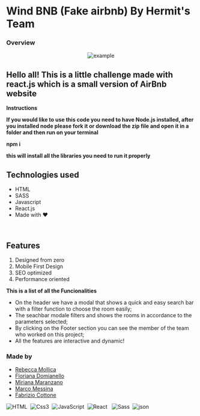 # Wind BNB (Fake airbnb) By Hermit's Team

### Overview

<p align="center">
  <img src="./example.gif" alt="example"/>
</p>

## Hello all! This is a little challenge made with react.js which is a small version of AirBnb website

**Instructions**

**If you would like to use this code you need to have Node.js installed, after you installed node please fork it or download the zip file and open it in a folder and then run on your terminal**

**npm i**

**this will install all the libraries you need to run it properly**

<h2>Technologies used</h2>
  <ul>
    <li>HTML</li>
    <li>SASS</li>
    <li>Javascript</li>
    <li>React.js</li>
    <li>Made with ❤️</li>
  </ul>

  <br>

<h2>Features</h2>
<ol>
  <li>Designed from zero</li>
  <li>Mobile First Design</li>
  <li>SEO optimized</li>
  <li>Performance oriented</li>
</ol>

**This is a list of all the Funcionalities**

- On the header we have a modal that shows a quick and easy search bar with a filter function to choose the room easily;
- The seachbar modale filters and shows the rooms in accordance to the parameters selected; 
- By clicking on the Footer section you can see the member of the team who worked on this project;
- All the features are interactive and dynamic!

<h3>Made by</h3>
<ul>
  <li>
    <a href="https://github.com/rebecca-xm">
      Rebecca Mollica
    </a>
  </li>
  <li>
    <a href="https://github.com/floriana83">
      Floriana Domianello
    </a>
  </li>
  <li>
    <a href="https://github.com/MirMara">
      Miriana Maranzano
    </a>
  </li>
  <li>
    <a href="https://github.com/Voldrak">
      Marco Messina
    </a>
  </li>
  <li>
    <a href="https://github.com/Fablizio">
      Fabrizio Cottone
    </a>
  </li>
</ul>

<img alt="HTML" src="https://img.shields.io/badge/HTML-E34F26?logo=html5&logoColor=white&style=for-the-badge" />&nbsp;
<img alt="Css3" src="https://img.shields.io/badge/CSS3-1572B6?style=for-the-badge&logo=css3&logoColor=white" />&nbsp;
<img alt="JavaScript" src="https://img.shields.io/badge/JavaScript-F7DF1E?logo=javascript&logoColor=white&style=for-the-badge" />&nbsp;
<img alt="React" src="https://img.shields.io/badge/React-61DAFB?logo=react&logoColor=white&style=for-the-badge" /> &nbsp;
<img alt="Sass" src="https://img.shields.io/badge/Sass-CC6699?logo=sass&logoColor=white&style=for-the-badge" />&nbsp;
<img alt="json" src="https://img.shields.io/badge/json-5E5C5C?style=for-the-badge&logo=json&logoColor=white" />&nbsp;
